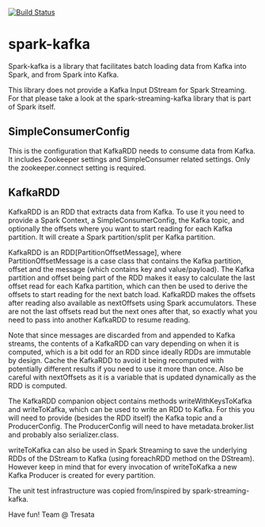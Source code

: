 [![Build Status](https://travis-ci.org/tresata/spark-kafka.svg?branch=tresata)](https://travis-ci.org/tresata/spark-kafka)

# spark-kafka
Spark-kafka is a library that facilitates batch loading data from Kafka into Spark, and from Spark into Kafka. 

This library does not provide a Kafka Input DStream for Spark Streaming. For that please take a look at the spark-streaming-kafka library that is part of Spark itself.

## SimpleConsumerConfig
This is the configuration that KafkaRDD needs to consume data from Kafka. It includes Zookeeper settings and SimpleConsumer related settings. Only the zookeeper.connect setting is required.

## KafkaRDD
KafkaRDD is an RDD that extracts data from Kafka. To use it you need to provide a Spark Context, a SimpleConsumerConfig, the Kafka topic, and optionally the offsets where you want to start reading for each Kafka partition. It will create a Spark partition/split per Kafka partition.

KafkaRDD is an RDD[PartitionOffsetMessage], where PartitionOffsetMessage is a case class that contains the Kafka partition, offset and the message (which contains key and value/payload). The Kafka partition and offset being part of the RDD makes it easy to calculate the last offset read for each Kafka partition, which can then be used to derive the offsets to start reading for the next batch load. KafkaRDD makes the offsets after reading also available as nextOffsets using Spark accumulators. These are not the last offsets read but the next ones after that, so exactly what you need to pass into another KafkaRDD to resume reading.

Note that since messages are discarded from and appended to Kafka streams, the contents of a KafkaRDD can vary depending on when it is computed, which is a bit odd for an RDD since ideally RDDs are immutable by design. Cache the KafkaRDD to avoid it being recomputed with potentially different results if you need to use it more than once. Also be careful with nextOffsets as it is a variable that is updated dynamically as the RDD is computed.

The KafkaRDD companion object contains methods writeWithKeysToKafka and writeToKafka, which can be used to write an RDD to Kafka. For this you will need to provide (besides the RDD itself) the Kafka topic and a ProducerConfig. The ProducerConfig will need to have metadata.broker.list and probably also serializer.class.

writeToKafka can also be used in Spark Streaming to save the underlying RDDs of the DStream to Kafka (using foreachRDD method on the DStream). However keep in mind that for every invocation of writeToKafka a new Kafka Producer is created for every partition.

The unit test infrastructure was copied from/inspired by spark-streaming-kafka.

Have fun!
Team @ Tresata
